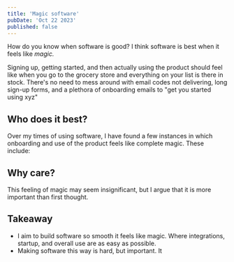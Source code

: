 ```yaml
---
title: 'Magic software'
pubDate: 'Oct 22 2023'
published: false
---
```


How do you know when software is good? I think software is best when it feels like _magic._

Signing up, getting started, and then actually using the product should feel like when you go to the grocery store and everything on your list is there in stock. There's no need to mess around with email codes not delivering, long sign-up forms, and a plethora of onboarding emails to "get you started using xyz"

## Who does it best?

Over my times of using software, I have found a few instances in which onboarding and use of the product feels like complete magic. These include:

## Why care?

This feeling of magic may seem insignificant, but I argue that it is more important than first thought. 

## Takeaway

- I aim to build software so smooth it feels like magic. Where integrations, startup, and overall use are as easy as possible.
- Making software this way is hard, but important. It
